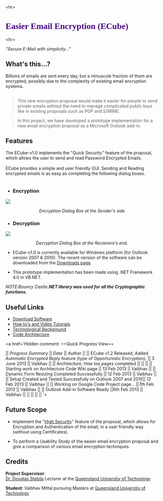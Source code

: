 

&lt;hr&gt;


# <font color='indigo' face='book antiqua'>Easier Email Encryption (ECube) </font> #


&lt;hr&gt;


_"Secure E-Mail with simplicity..."_
<br>
<h2>What's this...?</h2>

Billions of emails are sent every day, but a minuscule fraction of them are encrypted, possibly due to the complexity of existing email encryption systems.<br>
<br>
<blockquote>This new encryption proposal would make it easier for people to send private emails without the need to manage complicated public keys like in existing proposals such as PGP and S/MIME.</blockquote>

<blockquote>In this project, we have developed a prototype implementation for a new email encryption proposal as a Microsoft Outlook add-in.</blockquote>


<h2>Features</h2>


The ECube-v1.0 implements the "Quick Security" feature of the proposal, which allows the user to send and read Password Encrypted Emails.<br>
<br>
ECube provides a simple and user friendly GUI. Sending and Reading encrypted emails is as easy as completing the following dialog boxes.<br>
<br>
<ul><li><h3>Encryption</h3></li></ul>

<img src='http://easier-email-encryption.googlecode.com/files/Encryption_Quick_Security.jpg' />
<p align='center'><i>Encryption Dialog Box at the Sender's side</i></p>

<ul><li><h3>Decryption</h3></li></ul>

<img src='http://easier-email-encryption.googlecode.com/files/Decryption_Quick_Security.jpg' />
<p align='center'><i>Decryption Dialog Box at the Recievers's end.</i></p>


<ul><li>ECube-v1.0 is currently available for Windows platform (for Outlook version 2007 & 2010). The recent version of the software can be downloaded from the <a href='https://code.google.com/p/easier-email-encryption/wiki/Downloads'>Downloads page</a>.</li></ul>

<ul><li>This prototype implementation has been made using .NET Framework 4.0 in VB.NET.</li></ul>

<i><i>NOTE:</i>Bouncy Castle<b>.NET library was used for all the Cryptographic functions.</b></i>


<h2>Useful Links</h2>
<ul><li><a href='http://code.google.com/p/easier-email-encryption/wiki/Downloads'>Download Software</a>
</li><li><a href='http://code.google.com/p/easier-email-encryption/wiki/HowtoUsetheSoftware'>How to's and Video Tutorials</a>
</li><li><a href='http://code.google.com/p/easier-email-encryption/wiki/TechnologyBackground'>Technological Background</a>
</li><li><a href='http://code.google.com/p/easier-email-encryption/wiki/CodeArchitecture'>Code Architecture</a></li></ul>

<a href='Hidden comment: 
==Quick Progress View==

|| *Progress Summary* || *Date* || *Author* ||
|| ECube v1.2 Released, Added *Automatic Encrypted Reply* feature (type of Opportunistic Encryption). || 3 June 2013 || Vaibhav ||
|| Architecture, How tos pages completed ||  || ||
|| Starting work on Architecture Code Wiki page || 13 Feb 2013 || Vaibhav ||
|| Dynamic Form Resizing Completed Successfully || 12 Feb 2013 || Vaibhav ||
|| Setup Created and Tested Successfully on Outlook 2007 and 2010|| 12 Feb 2013 || Vaibhav ||
|| Working on Google Code Project page... ||7th Feb 2013  || Vaibhav  ||
|| Outlook Add-in Software Ready ||6th Feb 2013 || Vaibhav ||
||  ||  || ||
'></a><br>
<h2>Future Scope</h2>
<ul><li>Implement the "<a href='http://code.google.com/p/easier-email-encryption/wiki/FutureScope'>High Security</a>" feature of the proposal, which allows for Encryption and Authentication of the email, in a user friendly way (without using Certificates).</li></ul>

<ul><li>To perform a Usability Study of the easier email encryption proposal and give a comparison of various email encryption techniques.</li></ul>


<h2>Credits</h2>
<b>Project Supervisor</b>:<br>
<a href='http://www.douglas.stebila.ca/'>Dr. Douglas Stebila</a> Lecturer at the <a href='http://www.qut.edu.au'>Queensland Universtiy of Technology</a>

<b>Student</b>: Vaibhav Mittal pursuing Masters at <a href='http://www.qut.edu.au'>Queensland Universtiy of Technology</a>